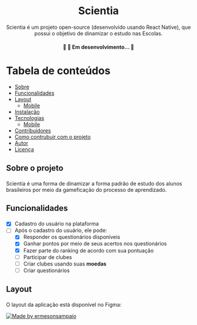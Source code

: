 <h1 align="center">Scientia</h1>

<p align="center">Scientia é um projeto open-source (desenvolvido usando React Native), que possui o objetivo de dinamizar o estudo nas Escolas.</p>

<h4 align="center"> 
	🚧 🚀 Em desenvolvimento... 🚧
</h4>

Tabela de conteúdos
=================
  * [Sobre](#about)
  * [Funcionalidades](#features)
  * [Layout](#layout)
    * [Mobile](#mobile)
  * [Instalação](#install)
  * [Tecnologias](#techs)
    * [Mobile](#mobile-techs)
  * [Contribuidores](#contributors)
  * [Como contrubuir com o projeto](#contribute)
  * [Autor](#author)
  * [Licença](#license)

## <p id="about">Sobre o projeto</p>

Scientia é uma forma de dinamizar a forma padrão de estudo dos alunos brasileiros por meio da gameficação do processo de aprendizado.


## <p id="features">Funcionalidades</p>

- [x] Cadastro do usuário na plataforma
- [ ] Após o cadastro do usuário, ele pode:
  - [x] Responder os questionários disponíveis
  - [x] Ganhar pontos por meio de seus acertos nos questionários
  - [x] Fazer parte do ranking de acordo com sua pontuação
  - [ ] Participar de clubes
  - [ ] Criar clubes usando suas **moedas**
  - [ ] Criar questionários

## <p id="features">Layout</p>

O layout da aplicação está disponível no Figma:

<a href="https://www.figma.com/file/4iiFXMgaTWD0SDUCJtPtng/Scienta?node-id=0%3A1">
  <img alt="Made by ermesonsampaio" src="https://img.shields.io/badge/Acessar%20Layout%20-Figma-%2304D361">
</a>
